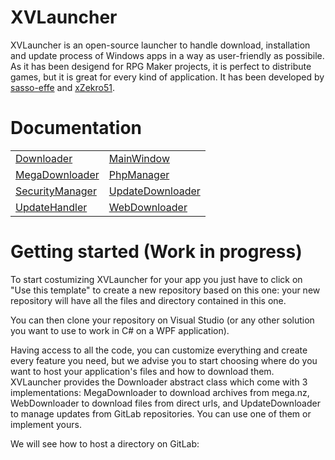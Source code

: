 # XVLauncher

XVLauncher is an open-source launcher to handle download, installation and update process of Windows apps in a way as user-friendly as possibile.
As it has been desigend for RPG Maker projects, it is perfect to distribute games, but it is great for every kind of application.
It has been developed by <a href="https://github.com/sasso-effe">sasso-effe</a> and <a href="https://github.com/xZekro51">xZekro51</a>.

# Documentation
<table>
<tbody>
<tr>
<td><a href="https://github.com/sasso-effe/XVLauncher/wiki/Downloader">Downloader</a></td>
<td><a href="https://github.com/sasso-effe/XVLauncher/wiki/MainWindow">MainWindow</a></td>
</tr>
<tr>
<td><a href="https://github.com/sasso-effe/XVLauncher/wiki/MegaDownloader">MegaDownloader</a></td>
<td><a href="https://github.com/sasso-effe/XVLauncher/wiki/PhpManager">PhpManager</a></td>
</tr>

<tr>
<td><a href="https://github.com/sasso-effe/XVLauncher/wiki/SecurityManager">SecurityManager</a></td>
<td><a href="https://github.com/sasso-effe/XVLauncher/wiki/UpdateDownloader">UpdateDownloader</a></td>
</tr>
<tr>
<td><a href="https://github.com/sasso-effe/XVLauncher/wiki/UpdateHandler">UpdateHandler</a></td>
<td><a href="https://github.com/sasso-effe/XVLauncher/wiki/WebDownloader">WebDownloader</a></td>
</tr>
</tbody>
</table>

# Getting started (Work in progress)
To start costumizing XVLauncher for your app you just have to click on "Use this template" to create a new repository based on this one: your new repository will have all the files and directory contained in this one.

You can then clone your repository on Visual Studio (or any other solution you want to use to work in C# on a WPF application).

Having access to all the code, you can customize everything and create every feature you need, but we advise you to start choosing where do you want to host your application's files and how to download them. XVLauncher provides the Downloader abstract class which come with 3 implementations: MegaDownloader to download archives from mega.nz, WebDownloader to download files from direct urls, and UpdateDownloader to manage updates from GitLab repositories. You can use one of them or implement yours.

We will see how to host a directory on GitLab:
